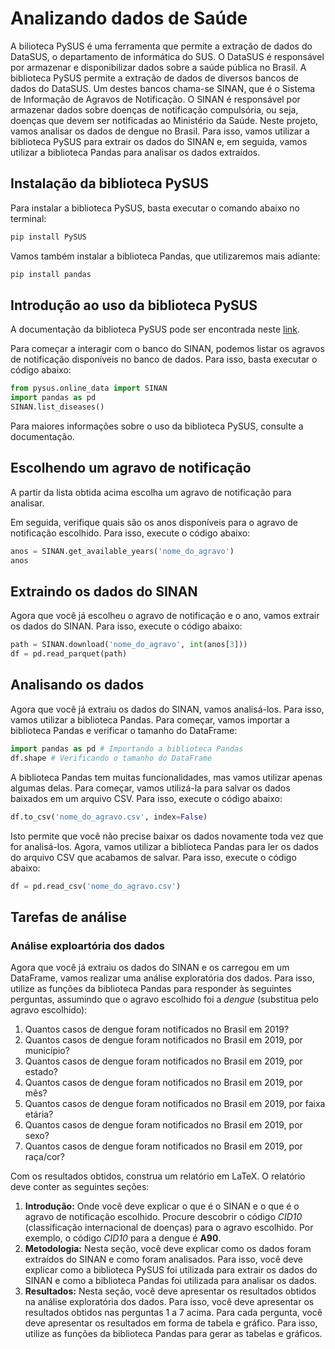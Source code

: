 # Analizando dados de Saúde
A bilioteca PySUS é uma ferramenta que permite a extração de dados do DataSUS, o departamento de informática do SUS. O DataSUS é responsável por armazenar e disponibilizar dados sobre a saúde pública no Brasil. A biblioteca PySUS permite a extração de dados de diversos bancos de dados do DataSUS. Um destes bancos chama-se SINAN, que é o Sistema de Informação de Agravos de Notificação. O SINAN é responsável por armazenar dados sobre doenças de notificação compulsória, ou seja, doenças que devem ser notificadas ao Ministério da Saúde. Neste projeto, vamos analisar os dados de dengue no Brasil. Para isso, vamos utilizar a biblioteca PySUS para extrair os dados do SINAN e, em seguida, vamos utilizar a biblioteca Pandas para analisar os dados extraídos.

## Instalação da biblioteca PySUS
Para instalar a biblioteca PySUS, basta executar o comando abaixo no terminal:
```bash
pip install PySUS
```
Vamos também instalar a biblioteca Pandas, que utilizaremos mais adiante:
```bash
pip install pandas
```

## Introdução ao uso da biblioteca PySUS
A documentação da biblioteca PySUS pode ser encontrada neste [link](https://pysus.readthedocs.io/pt/latest/).

Para começar a interagir com o banco do SINAN, podemos listar os agravos de notificação disponíveis no banco de dados. Para isso, basta executar o código abaixo:
```python
from pysus.online_data import SINAN
import pandas as pd
SINAN.list_diseases()
```
Para maiores informações sobre o uso da biblioteca PySUS, consulte a documentação.

## Escolhendo um agravo de notificação
A partir da lista obtida acima escolha um agravo de notificação para analisar. 

Em seguida, verifique quais são os anos disponíveis para o agravo de notificação escolhido. Para isso, execute o código abaixo:
```python
anos = SINAN.get_available_years('nome_do_agravo')
anos
```
## Extraindo os dados do SINAN
Agora que você já escolheu o agravo de notificação e o ano, vamos extrair os dados do SINAN. Para isso, execute o código abaixo:
```python
path = SINAN.download('nome_do_agravo', int(anos[3]))
df = pd.read_parquet(path)
```

## Analisando os dados
Agora que você já extraiu os dados do SINAN, vamos analisá-los. Para isso, vamos utilizar a biblioteca Pandas. Para começar, vamos importar a biblioteca Pandas e verificar o tamanho do DataFrame:
```python
import pandas as pd # Importando a biblioteca Pandas
df.shape # Verificando o tamanho do DataFrame
```
A biblioteca Pandas tem muitas funcionalidades, mas vamos utilizar apenas algumas delas. Para começar, vamos utilizá-la para salvar os dados baixados em um arquivo CSV. Para isso, execute o código abaixo:
```python
df.to_csv('nome_do_agravo.csv', index=False)
```
Isto permite que você não precise baixar os dados novamente toda vez que for analisá-los. Agora, vamos utilizar a biblioteca Pandas para ler os dados do arquivo CSV que acabamos de salvar. Para isso, execute o código abaixo:
```python
df = pd.read_csv('nome_do_agravo.csv')
```

## Tarefas de análise

### Análise exploartória dos dados
Agora que você já extraiu os dados do SINAN e os carregou em um DataFrame, vamos realizar uma análise exploratória dos dados. Para isso, utilize as funções da biblioteca Pandas para responder às seguintes perguntas, assumindo que o agravo escolhido foi a *dengue* (substitua pelo agravo escolhido):
1. Quantos casos de dengue foram notificados no Brasil em 2019?
2. Quantos casos de dengue foram notificados no Brasil em 2019, por município?
3. Quantos casos de dengue foram notificados no Brasil em 2019, por estado?
4. Quantos casos de dengue foram notificados no Brasil em 2019, por mês?
5. Quantos casos de dengue foram notificados no Brasil em 2019, por faixa etária?
6. Quantos casos de dengue foram notificados no Brasil em 2019, por sexo?
7. Quantos casos de dengue foram notificados no Brasil em 2019, por raça/cor?

Com os resultados obtidos, construa um relatório em LaTeX. O relatório deve conter as seguintes seções:
1. **Introdução:** Onde você deve explicar o que é o SINAN e o que é o agravo de notificação escolhido. Procure descobrir o código *CID10* (classificação internacional de doenças) para o agravo escolhido. Por exemplo, o código *CID10* para a dengue é **A90**.
2. **Metodologia:** Nesta seção, você deve explicar como os dados foram extraídos do SINAN e como foram analisados. Para isso, você deve explicar como a biblioteca PySUS foi utilizada para extrair os dados do SINAN e como a biblioteca Pandas foi utilizada para analisar os dados.
3. **Resultados:** Nesta seção, você deve apresentar os resultados obtidos na análise exploratória dos dados. Para isso, você deve apresentar os resultados obtidos nas perguntas 1 a 7 acima. Para cada pergunta, você deve apresentar os resultados em forma de tabela e gráfico. Para isso, utilize as funções da biblioteca Pandas para gerar as tabelas e gráficos.